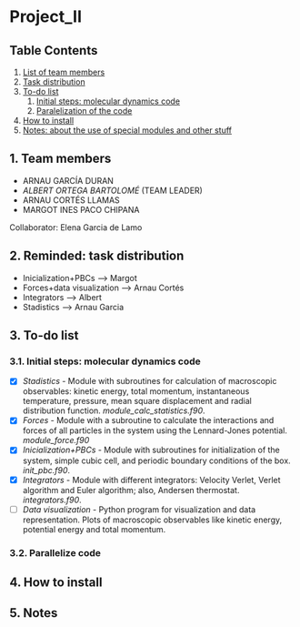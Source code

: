 # Project_II

## Table Contents

1. [ List of team members ](#1-team)
2. [ Task distribution ](#2-task)
3. [ To-do list ](#3-list)
   1. [ Initial steps: molecular dynamics code ](#3.1-init)
   2. [ Paralelization of the code ](#3.2-para)
4. [ How to install ](#4-install)
5. [ Notes: about the use of special modules and other stuff ](#5-notes)


<a name="1-team"></a>
## 1. Team members 

* ARNAU GARCÍA DURAN
* *ALBERT ORTEGA BARTOLOMÉ* (TEAM LEADER)
* ARNAU CORTÉS LLAMAS
* MARGOT INES PACO CHIPANA

Collaborator: Elena Garcia de Lamo

 <a name="2-task"></a>
## 2. Reminded: task distribution

* Inicialization+PBCs --> Margot
* Forces+data visualization --> Arnau Cortés
* Integrators --> Albert
* Stadistics --> Arnau Garcia

<a name="3-list"></a>
## 3. To-do list 

<a name="3.1-init"></a>
### 3.1. Initial steps: molecular dynamics code 
- [x] *Stadistics* - Module with subroutines for calculation of macroscopic observables: kinetic energy, total momentum, instantaneous temperature, pressure, mean square displacement and radial distribution function. *module_calc_statistics.f90*.
- [x] *Forces* - Module with a subroutine to calculate the interactions and forces of all particles in the system using the Lennard-Jones potential. *module_force.f90*
- [x] *Inicialization+PBCs* - Module with subroutines for initialization of the system, simple cubic cell, and periodic boundary conditions of the box. *init_pbc.f90*.
- [x] *Integrators* - Module with different integrators: Velocity Verlet, Verlet algorithm and Euler algorithm; also, Andersen thermostat. *integrators.f90*. 
- [ ] *Data visualization* - Python program for visualization and data representation. Plots of macroscopic observables like kinetic energy, potential energy and total momentum.

<a name="3.2-para"></a>
### 3.2. Parallelize code 

<a name="4-install"></a>
## 4. How to install 

<a name="5-notes"></a>
## 5. Notes 
